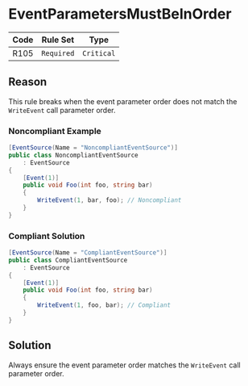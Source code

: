 # EventParametersMustBeInOrder

| Code | Rule Set | Type |
| ---- | -------- | ---- |
| R105 | `Required` | `Critical` |

## Reason

This rule breaks when the event parameter order does not match the `WriteEvent` call parameter order.

### Noncompliant Example

```csharp
[EventSource(Name = "NoncompliantEventSource")]
public class NoncompliantEventSource
    : EventSource
{
    [Event(1)]
    public void Foo(int foo, string bar)
    {
        WriteEvent(1, bar, foo); // Noncompliant
    }
}
```

### Compliant Solution

```csharp
[EventSource(Name = "CompliantEventSource")]
public class CompliantEventSource
    : EventSource
{
    [Event(1)]
    public void Foo(int foo, string bar)
    {
        WriteEvent(1, foo, bar); // Compliant
    }
}
```

## Solution

Always ensure the event parameter order matches the `WriteEvent` call parameter order.